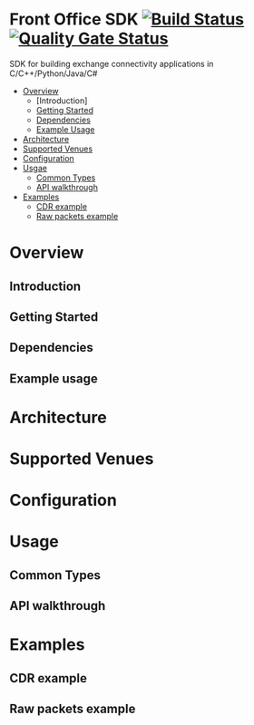 # Front Office SDK [![Build Status](https://travis-ci.com/blu-corner/fosdk.svg?branch=master)](https://travis-ci.com/blu-corner/fosdk) [![Quality Gate Status](https://sonarcloud.io/api/project_badges/measure?project=blu-corner_fosdk&metric=alert_status)](https://sonarcloud.io/dashboard?id=blu-corner_fosdk)
SDK for building exchange connectivity applications in C/C++/Python/Java/C#

- [Overview](#overview)
    - [Introduction]
    - [Getting Started](#getting-started)
    - [Dependencies](#dependencies)
    - [Example Usage](#example-usage)
- [Architecture](#architecture)
- [Supported Venues](#supported-venues)
- [Configuration](#venue-configuration)
- [Usgae](#usage)
    - [Common Types](#common-types)
    - [API walkthrough](#api-walkthough)
- [Examples](#examples)
    - [CDR example](#cdr-example)
    - [Raw packets example](#raw-example)


# Overview

## Introduction

## Getting Started

## Dependencies

## Example usage

# Architecture

# Supported Venues

# Configuration

# Usage

## Common Types

## API walkthrough

# Examples

## CDR example

## Raw packets example
